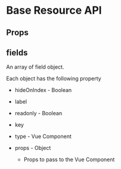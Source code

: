# Base Resource API

## Props

## fields
An array of field object.

Each object has the following property

- hideOnIndex - Boolean

- label

- readonly - Boolean

- key

- type - Vue Component

- props - Object
    - Props to pass to the Vue Component
